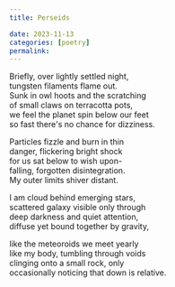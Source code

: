 ```yaml
---
title: Perseids

date: 2023-11-13
categories: [poetry]
permalink:
---
```


Briefly, over lightly settled night,  
tungsten filaments flame out.  
Sunk in owl hoots and the scratching   
of small claws on terracotta pots,   
we feel the planet spin below our feet     
so fast there's no chance for dizziness.  

Particles fizzle and burn in thin   
danger, flickering bright shock   
for us sat below to wish upon-    
falling, forgotten disintegration.   
My outer limits shiver distant.  

I am cloud behind emerging stars,    
scattered galaxy visible only through    
deep darkness and quiet attention,  
diffuse yet bound together by gravity,   

like the meteoroids we meet yearly   
like my body, tumbling through voids   
clinging onto a small rock, only   
occasionally noticing that down is relative. 